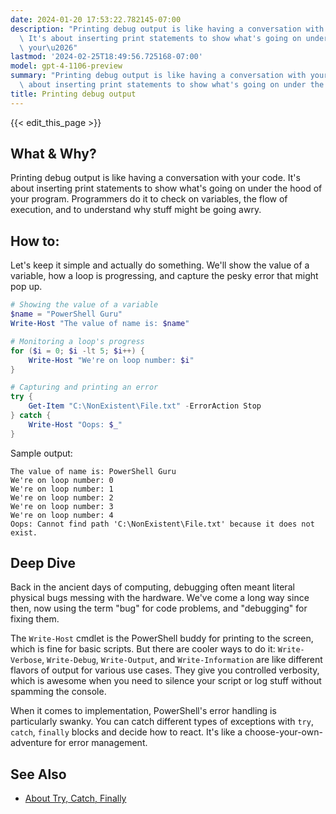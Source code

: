 ```yaml
---
date: 2024-01-20 17:53:22.782145-07:00
description: "Printing debug output is like having a conversation with your code.\
  \ It's about inserting print statements to show what's going on under the hood of\
  \ your\u2026"
lastmod: '2024-02-25T18:49:56.725168-07:00'
model: gpt-4-1106-preview
summary: "Printing debug output is like having a conversation with your code. It's\
  \ about inserting print statements to show what's going on under the hood of your\u2026"
title: Printing debug output
---
```


{{< edit_this_page >}}

## What & Why?

Printing debug output is like having a conversation with your code. It's about inserting print statements to show what's going on under the hood of your program. Programmers do it to check on variables, the flow of execution, and to understand why stuff might be going awry.

## How to:

Let's keep it simple and actually do something. We'll show the value of a variable, how a loop is progressing, and capture the pesky error that might pop up.

```PowerShell
# Showing the value of a variable
$name = "PowerShell Guru"
Write-Host "The value of name is: $name"

# Monitoring a loop's progress
for ($i = 0; $i -lt 5; $i++) {
    Write-Host "We're on loop number: $i"
}

# Capturing and printing an error
try {
    Get-Item "C:\NonExistent\File.txt" -ErrorAction Stop
} catch {
    Write-Host "Oops: $_"
}
```

Sample output:

```
The value of name is: PowerShell Guru
We're on loop number: 0
We're on loop number: 1
We're on loop number: 2
We're on loop number: 3
We're on loop number: 4
Oops: Cannot find path 'C:\NonExistent\File.txt' because it does not exist.
```

## Deep Dive

Back in the ancient days of computing, debugging often meant literal physical bugs messing with the hardware. We've come a long way since then, now using the term "bug" for code problems, and "debugging" for fixing them.

The `Write-Host` cmdlet is the PowerShell buddy for printing to the screen, which is fine for basic scripts. But there are cooler ways to do it: `Write-Verbose`, `Write-Debug`, `Write-Output`, and `Write-Information` are like different flavors of output for various use cases. They give you controlled verbosity, which is awesome when you need to silence your script or log stuff without spamming the console.

When it comes to implementation, PowerShell's error handling is particularly swanky. You can catch different types of exceptions with `try`, `catch`, `finally` blocks and decide how to react. It's like a choose-your-own-adventure for error management.

## See Also

- [About Try, Catch, Finally](https://docs.microsoft.com/en-us/powershell/scripting/learn/deep-dives/everything-about-exceptions?view=powershell-7.1)
